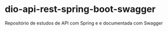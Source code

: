 # dio-api-rest-spring-boot-swagger
Repositório de estudos de API com Spring e e documentada com Swagger

